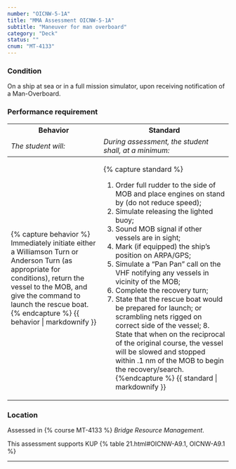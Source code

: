 ```yaml
---
number: "OICNW-5-1A"
title: "MMA Assessment OICNW-5-1A"
subtitle: "Maneuver for man overboard"
category: "Deck"
status: ""
cnum: "MT-4133"
---
```

### Condition

On a ship at sea or in a full mission simulator, upon receiving notification of a Man-Overboard.

### Performance requirement 

<table width='100%' class='Guidelines'>
 <thead>
 <tr>
     <th class='thirty'>Behavior</th>
     <th class='seventy'>Standard</th>
 </tr>
 <tr>
     <td><em>The student will:</em></td>
     <td><em>During assessment, the student shall, at a minimum:</em></td>
 </tr>
 </thead>
 <tbody>
 

<tr><td>

{% capture behavior %}
Immediately initiate either a Williamson Turn or Anderson Turn (as appropriate for conditions), return the vessel to the MOB, and give the command to launch the rescue boat.
{% endcapture %}
{{ behavior | markdownify }}

</td><td>

{% capture standard %}
1. Order full rudder to the side of MOB and place engines on stand by (do not reduce speed);
2. Simulate releasing the lighted buoy;
3. Sound MOB signal if other vessels are in sight;
4. Mark (if equipped) the ship’s position on ARPA/GPS;
5. Simulate a “Pan Pan” call on the VHF notifying any vessels in vicinity of the MOB;
6. Complete the recovery turn;
7. State that the rescue boat would be prepared for launch; or scrambling nets rigged on correct side of the vessel; 8. State that when on the reciprocal of the original course, the vessel will be slowed and stopped within .1 nm of the MOB to begin the recovery/search.
{%endcapture %}
{{ standard | markdownify }}

</td></tr>



 </tbody>
 </table>

### Location

Assessed in  {% course  MT-4133 %}  *Bridge Resource Management*.

This assessment supports KUP {% table 21.html#OICNW-A9.1, OICNW-A9.1 %}

***

